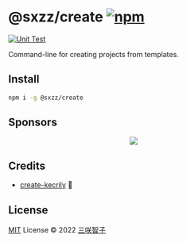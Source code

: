 # @sxzz/create [![npm](https://img.shields.io/npm/v/@sxzz/create.svg)](https://npmjs.com/package/@sxzz/create)

[![Unit Test](https://github.com/sxzz/@sxzz/create/actions/workflows/unit-test.yml/badge.svg)](https://github.com/sxzz/@sxzz/create/actions/workflows/unit-test.yml)

Command-line for creating projects from templates.

## Install

```bash
npm i -g @sxzz/create
```

## Sponsors

<p align="center">
  <a href="https://cdn.jsdelivr.net/gh/sxzz/sponsors/sponsors.svg">
    <img src='https://cdn.jsdelivr.net/gh/sxzz/sponsors/sponsors.svg'/>
  </a>
</p>

## Credits

- [create-kecrily](https://github.com/kecrily/create-kecrily) 💖

## License

[MIT](./LICENSE) License © 2022 [三咲智子](https://github.com/sxzz)
